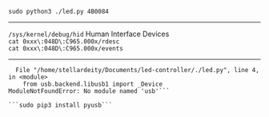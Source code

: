 ```sudo python3 ./led.py 4B0084```
<hr />

```/sys/kernel/debug/hid``` Human Interface Devices \
```cat 0xxx\:048D\:C965.000x/rdesc``` \
```cat 0xxx\:048D\:C965.000x/events```
<hr />

```Traceback (most recent call last):
  File "/home/stellardeity/Documents/led-controller/./led.py", line 4, in <module>
    from usb.backend.libusb1 import _Device
ModuleNotFoundError: No module named 'usb'```

```sudo pip3 install pyusb```

